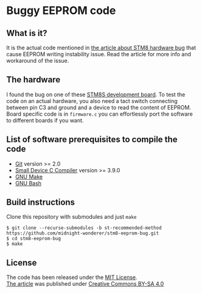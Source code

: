 # Buggy EEPROM code

## What is it?

It is the actual code mentioned in [the article about STM8 hardware bug](https://github.com/midnight-wonderer/stm8-eeprom-bug/wiki/STM8-EEPROM-unlocking-bug) that cause EEPROM writing instability issue. Read the article for more info and workaround of the issue.

## The hardware

I found the bug on one of these [STM8S development board](https://web.archive.org/web/20160623002534/https://www.cnx-software.com/2015/01/18/one-dollar-development-board/). To test the code on an actual hardware, you also need a tact switch connecting between pin C3 and ground and a device to read the content of EEPROM.  
Board specific code is in `firmware.c` you can effortlessly port the software to different boards if you want.

## List of software prerequisites to compile the code

* [Git](https://git-scm.com/) version >= 2.0
* [Small Device C Compiler](http://sdcc.sourceforge.net/) version >= 3.9.0
* [GNU Make](https://www.gnu.org/software/make/)
* [GNU Bash](https://www.gnu.org/software/bash/)

## Build instructions

Clone this repository with submodules and just `make`
```
$ git clone --recurse-submodules -b st-recommended-method https://github.com/midnight-wonderer/stm8-eeprom-bug.git
$ cd stm8-eeprom-bug
$ make
```

## License

The code has been released under the [MIT License](https://opensource.org/licenses/MIT).   
[The article](https://github.com/midnight-wonderer/stm8-eeprom-bug/wiki/STM8-EEPROM-unlocking-bug) was published under [Creative Commons BY-SA 4.0]( https://creativecommons.org/licenses/by-sa/4.0/)
